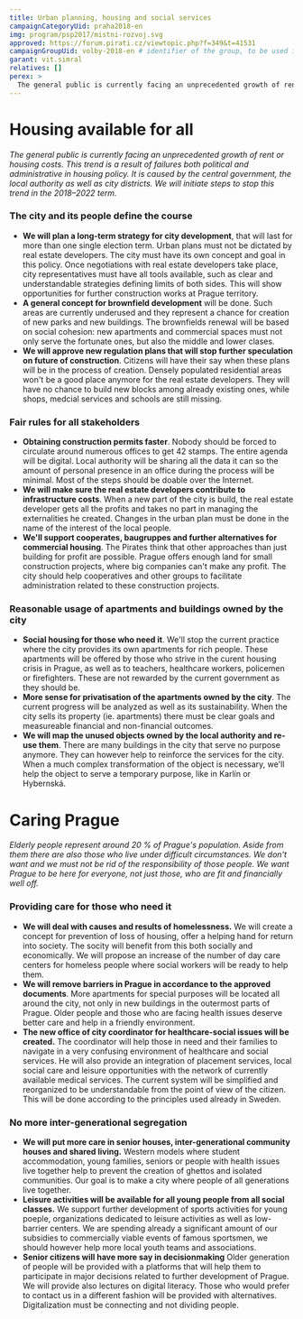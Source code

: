 ```yaml
---
title: Urban planning, housing and social services
campaignCategoryUid: praha2018-en
img: program/psp2017/mistni-rozvoj.svg
approved: https://forum.pirati.cz/viewtopic.php?f=349&t=41531
campaignGroupUid: volby-2018-en # identifier of the group, to be used in program point
garant: vit.simral
relatives: []
perex: >
  The general public is currently facing an unprecedented growth of rent or housing costs. This trend is a result of failures both political and administrative in housing policy. It is caused by the central government, the local authority as well as city districts. We will initiate steps to stop this trend in the 2018–2022 term. 
---
```


# Housing available for all

*The general public is currently facing an unprecedented growth of rent or housing costs. This trend is a result of failures both political and administrative in housing policy. It is caused by the central government, the local authority as well as city districts. We will initiate steps to stop this trend in the 2018–2022 term.*

### The city and its people define the course
* **We will plan a long-term strategy for city development**, that will last for more
than one single election term. Urban plans must not be dictated by real estate developers.
The city must have its own concept and goal in this policy. Once negotiations with real estate developers
take place, city representatives must have all tools available, such as clear and
understandable strategies defining limits of both sides. This will show opportunities for
further construction works at Prague territory.
* **A general concept for brownfield development** will be done. Such areas are currently underused
and they represent a chance for creation of new parks and new buildings. The brownfields renewal will
be based on social cohesion: new apartments and commercial spaces must not only serve the
fortunate ones, but also the middle and lower clases. 
* **We will approve new regulation plans that will stop further speculation on future of construction**. 
Citizens will have their say when these plans will be in the process of creation. Densely populated residential
areas won't be a good place anymore for the real estate developers. They will have no chance 
to build new blocks among already existing ones, while shops, medcial services and schools are still missing.

### Fair rules for all stakeholders
* **Obtaining construction permits faster**. Nobody should be forced to circulate
around numerous offices to get 42 stamps. The entire agenda will be digital. Local
authority will be sharing all the data it can so the amount of personal presence in an office during the process 
will be minimal. Most of the steps should be doable over the Internet. 
* **We will make sure the real estate developers contribute to infrastructure costs**.
When a new part of the city is build, the real estate developer gets all the profits
and takes no part in managing the externalities he created. Changes in the urban plan must be done in the name of the
interest of the local people. 
* **We'll support cooperates, baugruppes and further alternatives for commercial housing**.
The Pirates think that other approaches than just building for profit are possible.
Prague offers enough land for small construction projects, where big companies can't 
make any profit. The city should help cooperatives and other groups to facilitate
administration related to these construction projects. 

### Reasonable usage of apartments and buildings owned by the city
* **Social housing for those who need it**. We'll stop the current practice where
the city provides its own apartments for rich people. These apartments will be
offered by those who strive in the curent housing crisis in Prague, as well as to
teachers, healthcare workers, policemen or firefighters. These are not rewarded 
by the current government as they should be.
* **More sense for privatisation of the apartments owned by the city**. The current
progress will be analyzed as well as its sustainability. When the city sells its 
property (ie. apartments) there must be clear goals and measureable financial and
non-financial outcomes. 
* **We will map the unused objects owned by the local authority and re-use them**.
There are many buildings in the city that serve no purpose anymore. They can however
help to reinforce the services for the city. When a much complex transformation of
the object is necessary, we'll help the object to serve a temporary purpose,
like in Karlín or Hybernská. 

# Caring Prague
*Elderly people represent around 20 % of Prague's population. Aside from them there
are also those who live under difficult circumstances. We don't want and we must not
be rid of the responsibility of those people. We want Prague to be here for everyone,
not just those, who are fit and financially well off.*


### Providing care for those who need it
* **We will deal with causes and results of homelessness.** We will create a 
concept for prevention of loss of housing, offer a helping hand for return into
society. The socity will benefit from this both socially and economically. We will
propose an increase of the number of day care centers for homeless people where social workers will
be ready to help them.
* **We will remove barriers in Prague in accordance to the approved documents**. 
More apartments for special purposes will be located all around the city, not only
in new buildings in the outermost parts of Prague. Older people and those who
are facing health issues deserve better care and help in a friendly environment.
* **The new office of city coordinator for healthcare-social issues will be created.** The coordinator will help those in need and their families to navigate in a very confusing environment of healthcare and social services. He will also provide an integration of placement services, local social care and leisure opportunities with the network of currently available medical services. The current system will be simplified and reorganized to be understandable from the point of view of the citizen. This will be done according to the principles used already in Sweden. 

### No more inter-generational segregation

* **We will put more care in senior houses, inter-generational community houses and shared living.** Western models where student accommodation, young families, seniors or people with health issues live together help to prevent the creation of ghettos and isolated communities. Our goal is to make a city where people of all generations live together.
* **Leisure activities will be available for all young people from all social classes.** We support further development of sports activities for young poeple, organizations dedicated to leisure activities as well as low-barrier centers. We are spending already a significant amount of our subsidies to commercially viable events of famous sportsmen, we should however help more local youth teams and associations. 
* **Senior citizens will have more say in decisionmaking** Older generation of people will be provided with a platforms that will help them to participate in major decisions related to further development of Prague. We will provide also lectures on digital literacy. Those who would prefer to contact us in a different fashion will be provided with alternatives. Digitalization must be connecting and not dividing people. 
